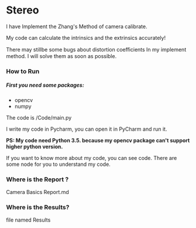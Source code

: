 # Stereo

I have Implement the Zhang's Method of camera calibrate.

My code can calculate the intrinsics and the extrinsics accurately!

There may stillbe some bugs about distortion coeﬃcients In my implement method. I will solve them as soon  as possible.

### How to Run

##### First you need some packages: 

* opencv 
* numpy 

The code is /Code/main.py

I write my code in Pycharm, you can open it in PyCharm and run it. 

**PS: My code need Python 3.5. because my opencv package can't  support higher python version.**



If you want to know more about my code, you can see code. There are some node for you to understand my code.



### Where is the Report ?

Camera Basics Report.md



### Where is the Results?

file named Results

